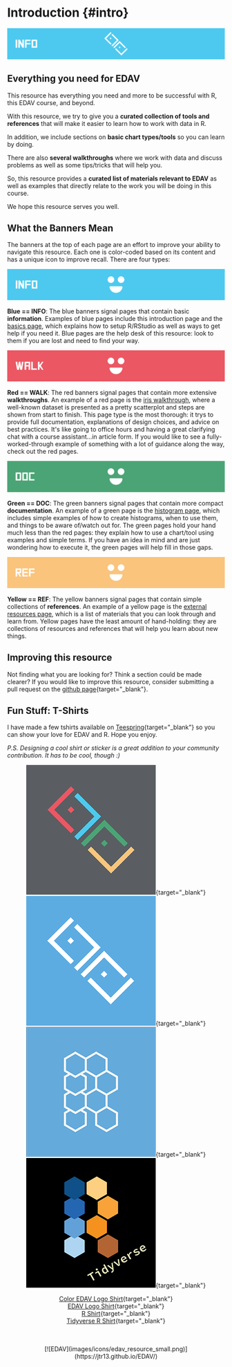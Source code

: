 # Introduction {#intro}

![](images/banners/banner_intro.png)

## Everything you need for EDAV

This resource has everything you need and more to be successful with R, this EDAV course, and beyond.

With this resource, we try to give you a **curated collection of tools and references** that will make it easier to learn how to work with data in R. 

In addition, we include sections on **basic chart types/tools** so you can learn by doing.

There are also **several walkthroughs** where we work with data and discuss problems as well as some tips/tricks that will help you.

So, this resource provides a **curated list of materials relevant to EDAV** as well as examples that directly relate to the work you will be doing in this course.

We hope this resource serves you well.

## What the Banners Mean

The banners at the top of each page are an effort to improve your ability to navigate this resource. Each one is color-coded based on its content and has a unique icon to improve recall. There are four types:

![](images/banners/banner_blue.png)

**Blue == INFO**: The blue banners signal pages that contain basic **information**. Examples of blue pages include this introduction page and the [basics page](basics.html), which explains how to setup R/RStudio as well as ways to get help if you need it. Blue pages are the help desk of this resource: look to them if you are lost and need to find your way.

![](images/banners/banner_red.png)

**Red == WALK**: The red banners signal pages that contain more extensive **walkthroughs**. An example of a red page is the [iris walkthrough](iris.html), where a well-known dataset is presented as a pretty scatterplot and steps are shown from start to finish. This page type is the most thorough: it trys to provide full documentation, explanations of design choices, and advice on best practices. It's like going to office hours and having a great clarifying chat with a course assistant...in article form. If you would like to see a fully-worked-through example of something with a lot of guidance along the way, check out the red pages.

![](images/banners/banner_green.png)

**Green == DOC**: The green banners signal pages that contain more compact **documentation**. An example of a green page is the [histogram page](histogram.html), which includes simple examples of how to create histograms, when to use them, and things to be aware of/watch out for. The green pages hold your hand much less than the red pages: they explain how to use a chart/tool using examples and simple terms. If you have an idea in mind and are just wondering how to execute it, the green pages will help fill in those gaps.

![](images/banners/banner_yellow.png)

**Yellow == REF**: The yellow banners signal pages that contain simple collections of  **references**. An example of a yellow page is the [external resources page](resources.html), which is a list of materials that you can look through and learn from. Yellow pages have the least amount of hand-holding: they are collections of resources and references that will help you learn about new things. 

## Improving this resource

Not finding what you are looking for? Think a section could be made clearer? If you would like to improve this resource, consider submitting a pull request on the [github page](https://github.com/jtr13/EDAV){target="_blank"}.

## Fun Stuff: T-Shirts

I have made a few tshirts available on [Teespring](https://teespring.com/stores/edav){target="_blank"} so you can show your love for EDAV and R. Hope you enjoy. 

*P.S. Designing a cool shirt or sticker is a great addition to your community contribution. It has to be cool, though :)*

<center>

[![Color EDAV Logo Shirt](images/grey_edav_shirt.png)](https://teespring.com/edav-color-tee){target="_blank"}
[![White EDAV Logo Shirt](images/blue_edav_shirt.png)](https://teespring.com/edav-single){target="_blank"}
[![R Shirt](images/blue-r-shirt.png)](https://teespring.com/r-hex-edav){target="_blank"}
[![Tidyverse R Shirt](images/black-tidyverse-r-shirt.png)](https://teespring.com/edav-tidyverse){target="_blank"}

[Color EDAV Logo Shirt](https://teespring.com/edav-color-tee){target="_blank"}</br>
[EDAV Logo Shirt](https://teespring.com/edav-single){target="_blank"}</br>
[R Shirt](https://teespring.com/r-hex-edav){target="_blank"}</br>
[Tidyverse R Shirt](https://teespring.com/edav-tidyverse){target="_blank"}</br>
</center>


<!-- Footer -->
<center>
</br></br>
[![EDAV](images/icons/edav_resource_small.png)](https://jtr13.github.io/EDAV/)
</br></br>
</center>
